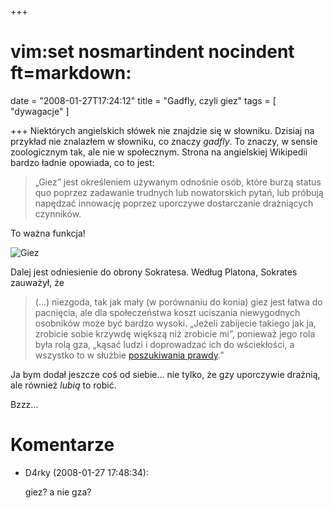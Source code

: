 +++
# vim:set nosmartindent nocindent ft=markdown:
date = "2008-01-27T17:24:12"
title = "Gadfly, czyli giez"
tags = [ "dywagacje" ]

+++
Niektórych angielskich słówek nie znajdzie się w słowniku. Dzisiaj na przykład
nie znalazłem w słowniku, co znaczy _gadfly_. To znaczy, w sensie zoologicznym
tak, ale nie w społecznym. Strona na angielskiej Wikipedii bardzo ładnie
opowiada, co to jest:

> „Giez” jest określeniem używanym odnośnie osób, które burzą status quo poprzez
> zadawanie trudnych lub nowatorskich pytań, lub próbują napędzać innowację
> poprzez uporczywe dostarczanie drażniących czynników.

To ważna funkcja!

![Giez](http://media.blizinski.pl/images/blog/gadfly.png)

Dalej jest odniesienie do obrony Sokratesa. Według Platona, Sokrates zauważył,
że

> (...) niezgoda, tak jak mały (w porównaniu do konia) giez jest łatwa do
> pacnięcia, ale dla społeczeństwa koszt uciszania niewygodnych osobników może
> być bardzo wysoki. „Jeżeli zabijecie takiego jak ja, zrobicie sobie krzywdę
> większą niż zrobicie mi”, ponieważ jego rola była rolą gza, „kąsać ludzi
> i doprowadzać ich do wściekłości, a wszystko to w służbie [poszukiwania
> prawdy](http://automaciej.jogger.pl/2008/01/08/steven-weinberg-o-prawdzie-i-falszu/).”

Ja bym dodał jeszcze coś od siebie... nie tylko, że gzy uporczywie drażnią, ale
również _lubią_ to robić.

Bzzz...

# Komentarze

* D4rky (2008-01-27 17:48:34): <p>giez? a nie gza?</p>
